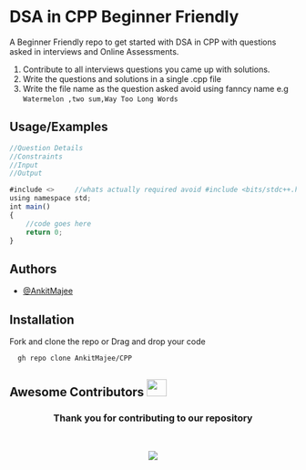 
# DSA in CPP Beginner Friendly

A Beginner Friendly repo to get started with DSA in CPP with questions asked in interviews and Online Assessments.
1. Contribute to all interviews questions you came up with solutions.
2. Write the questions and solutions in a single .cpp file 
3. Write the file name as the question asked avoid using fanncy name
e.g `Watermelon ,two sum,Way Too Long Words`

## Usage/Examples

```javascript
//Question Details
//Constraints
//Input
//Output

#include <>     //whats actually required avoid #include <bits/stdc++.h> 
using namespace std;
int main() 
{ 
	//code goes here
	return 0;
} 
```


## Authors

- [@AnkitMajee](https://www.github.com/AnkitMajee)


## Installation

Fork and clone the repo or Drag and drop your code

```bash
  gh repo clone AnkitMajee/CPP
```

## Awesome Contributors <img src="https://fonts.gstatic.com/s/e/notoemoji/latest/1f31f/512.webp" width="35" height="30">
	
 <div align="center">
	 <h3>Thank you for contributing to our repository</h3><br>
	 <p align="center">
		 <a href="https://github.com/AnkitMajee/DataStructureInCpp/graphs/contributors">
			 <img src="https://contrib.rocks/image?repo=AnkitMajee/DataStructureInCpp" />
		 </a>
	 </p>
 </div>
